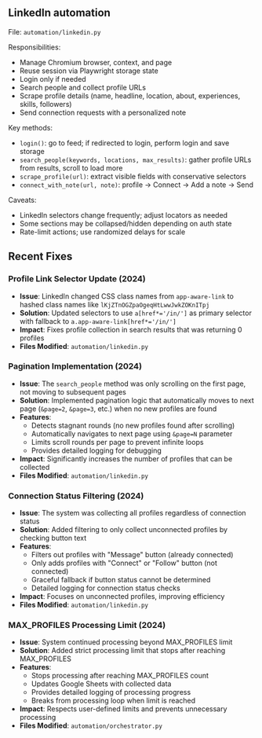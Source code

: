 ## LinkedIn automation

File: `automation/linkedin.py`

Responsibilities:
- Manage Chromium browser, context, and page
- Reuse session via Playwright storage state
- Login only if needed
- Search people and collect profile URLs
- Scrape profile details (name, headline, location, about, experiences, skills, followers)
- Send connection requests with a personalized note

Key methods:
- `login()`: go to feed; if redirected to login, perform login and save storage
- `search_people(keywords, locations, max_results)`: gather profile URLs from results, scroll to load more
- `scrape_profile(url)`: extract visible fields with conservative selectors
- `connect_with_note(url, note)`: profile → Connect → Add a note → Send

Caveats:
- LinkedIn selectors change frequently; adjust locators as needed
- Some sections may be collapsed/hidden depending on auth state
- Rate-limit actions; use randomized delays for scale

## Recent Fixes

### Profile Link Selector Update (2024)
- **Issue**: LinkedIn changed CSS class names from `app-aware-link` to hashed class names like `lKjZTnOGZpaOgeqHtLwwJwkZOKnITpj`
- **Solution**: Updated selectors to use `a[href*='/in/']` as primary selector with fallback to `a.app-aware-link[href*='/in/']`
- **Impact**: Fixes profile collection in search results that was returning 0 profiles
- **Files Modified**: `automation/linkedin.py`

### Pagination Implementation (2024)
- **Issue**: The `search_people` method was only scrolling on the first page, not moving to subsequent pages
- **Solution**: Implemented pagination logic that automatically moves to next page (`&page=2`, `&page=3`, etc.) when no new profiles are found
- **Features**:
  - Detects stagnant rounds (no new profiles found after scrolling)
  - Automatically navigates to next page using `&page=N` parameter
  - Limits scroll rounds per page to prevent infinite loops
  - Provides detailed logging for debugging
- **Impact**: Significantly increases the number of profiles that can be collected
- **Files Modified**: `automation/linkedin.py`

### Connection Status Filtering (2024)
- **Issue**: The system was collecting all profiles regardless of connection status
- **Solution**: Added filtering to only collect unconnected profiles by checking button text
- **Features**:
  - Filters out profiles with "Message" button (already connected)
  - Only adds profiles with "Connect" or "Follow" button (not connected)
  - Graceful fallback if button status cannot be determined
  - Detailed logging for connection status checks
- **Impact**: Focuses on unconnected profiles, improving efficiency
- **Files Modified**: `automation/linkedin.py`

### MAX_PROFILES Processing Limit (2024)
- **Issue**: System continued processing beyond MAX_PROFILES limit
- **Solution**: Added strict processing limit that stops after reaching MAX_PROFILES
- **Features**:
  - Stops processing after reaching MAX_PROFILES count
  - Updates Google Sheets with collected data
  - Provides detailed logging of processing progress
  - Breaks from processing loop when limit is reached
- **Impact**: Respects user-defined limits and prevents unnecessary processing
- **Files Modified**: `automation/orchestrator.py`


